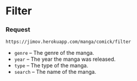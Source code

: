 # Filter

### Request

```http
https://jimov.herokuapp.com/manga/comick/filter
```

* `genre`⁣ – The genre of the manga.
* `year` – The year the manga was released.
* `type`⁣ – The type of the manga.
* `search` – The name of the manga.
